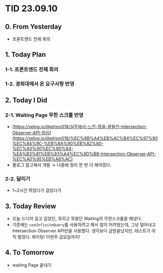# TID 23.09.10

## 0. From Yesterday

- 프론트엔드 전체 회의

## 1. Today Plan

### 1-1. 프론트엔드 전체 회의

### 1-2. 경희대에서 온 요구사항 반영

## 2. Today I Did

### 2-1. Waiting Page 무한 스크롤 반영

- [https://velog.io/@elrion018/실무에서-느낀-점을-곁들인-Intersection-Observer-API-정리](https://velog.io/@elrion018/%EC%8B%A4%EB%AC%B4%EC%97%90%EC%84%9C-%EB%8A%90%EB%82%80-%EC%A0%90%EC%9D%84-%EA%B3%81%EB%93%A4%EC%9D%B8-Intersection-Observer-API-%EC%A0%95%EB%A6%AC)
- 블로그 참고해서 개발 → 나중에 정리 한 번 더 해야겠다.

### 2-2. 달리기

- 1~2시간 뛰었다가 걸었다가

## 3. Today Review

- 오늘 드디어 길고 길었던, 묵히고 묵혔던 Waiting의 무한스크롤을 해냈다.
- 기존에는 `useInfiniteQuery`를 사용하려고 해서 많이 어려웠는데, 그냥 덜어내고 Intersection Observer API만을 사용했다. 생각보다 금방끝났지만, 테스트가 아직 멀었다. 화이팅! 이번주 금요일까지!

## 4. To Tomorrow

- waiting Page 끝내기

